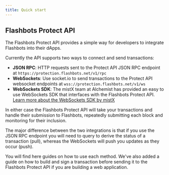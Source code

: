 ```yaml
---
title: Quick start
---
```


## Flashbots Protect API

The Flashbots Protect API provides a simple way for developers to integrate Flashbots into their dApps.

Currently the API supports two ways to connect and send transactions:

- **JSON RPC**: HTTP requests sent to the Protect API JSON RPC endpoint at `https://protection.flashbots.net/v1/rpc`
- **WebSockets**: Use socket.io to send transactions to the Protect API websocket endpoints at `wss://protection.flashbots.net/v1/ws`
- **WebSockets SDK**: The mistX team at Alchemist has provided an easy to use WebSockets SDK that interfaces with the Flashbots Protect API. [Learn more about the WebSockets SDK by mistX](https://docs.mistx.io/docs/mistx/ZG9jOjIyNDQ2MDk-websockets-sdk)

In either case the Flashbots Protect API will take your transactions and handle their submission to Flashbots, repeatedly submitting each block and monitoring for their inclusion.

The major difference between the two integrations is that if you use the JSON RPC endpoint you will need to query to derive the status of a transaction (pull), whereas the WebSockets will push you updates as they occur (push).

You will find here guides on how to use each method. We've also added a guide on how to build and sign a transaction before sending it to the Flashbots Protect API if you are building a web application.
